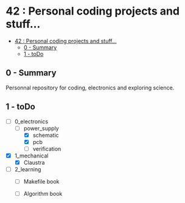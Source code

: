 # 42 : Personal coding projects and stuff...

- [42 : Personal coding projects and stuff...](#42--personal-coding-projects-and-stuff)
  - [0 - Summary](#0---summary)
  - [1 - toDo](#1---todo)

## 0 - Summary

Personnal repository for coding, electronics and exploring science.

## 1 - toDo 

- [ ] 0_electronics
  - [ ] power_supply
    - [X] schematic
    - [X] pcb
    - [ ] verification
- [X] 1_mechanical
  - [X] Claustra
- [ ] 2_learning
  - [ ] Makefile book
  - [ ] Algorithm book

